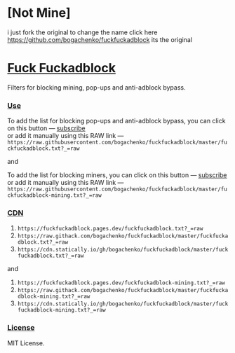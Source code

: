 # [Not Mine]
i just fork the original to change the name click here https://github.com/bogachenko/fuckfuckadblock
its the original 


# [Fuck Fuckadblock](https://github.com/bogachenko/fuckfuckadblock/wiki/About-Fuck-Fuckadblock)

Filters for blocking mining, pop-ups and anti-adblock bypass.

### [Use](https://github.com/bogachenko/fuckfuckadblock/wiki/Installation-instruction)

To add the list for blocking pop-ups and anti-adblock bypass, you can click on this button — [subscribe](https://subscribe.adblockplus.org/?location=https://raw.githubusercontent.com/bogachenko/fuckfuckadblock/master/fuckfuckadblock.txt?_=raw&title=Fuck%20Fuckadblock)<br>or add it manually using this RAW link — `https://raw.githubusercontent.com/bogachenko/fuckfuckadblock/master/fuckfuckadblock.txt?_=raw`

and

To add the list for blocking miners, you can click on this button — [subscribe](https://subscribe.adblockplus.org?location=https://raw.githubusercontent.com/bogachenko/fuckfuckadblock/master/fuckfuckadblock-mining.txt?_=raw&title=Fuck%20Fuckadblock%3A%20Mining)<br>or add it manually using this RAW link — `https://raw.githubusercontent.com/bogachenko/fuckfuckadblock/master/fuckfuckadblock-mining.txt?_=raw`

### [CDN](https://github.com/bogachenko/fuckfuckadblock/wiki/Mirror-lists)

1. `https://fuckfuckadblock.pages.dev/fuckfuckadblock.txt?_=raw`
2. `https://raw.githack.com/bogachenko/fuckfuckadblock/master/fuckfuckadblock.txt?_=raw`
3. `https://cdn.statically.io/gh/bogachenko/fuckfuckadblock/master/fuckfuckadblock.txt?_=raw`

and

1. `https://fuckfuckadblock.pages.dev/fuckfuckadblock-mining.txt?_=raw`
2. `https://raw.githack.com/bogachenko/fuckfuckadblock/master/fuckfuckadblock-mining.txt?_=raw`
3. `https://cdn.statically.io/gh/bogachenko/fuckfuckadblock/master/fuckfuckadblock-mining.txt?_=raw`

### [License](https://github.com/bogachenko/fuckfuckadblock/blob/master/LICENSE.md)

MIT License.
